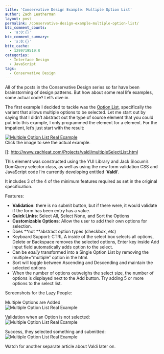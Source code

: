 ```yaml
---
title: 'Conservative Design Example: Multiple Option List'
author: Zach Leatherman
layout: post
permalink: /conservative-design-example-multiple-option-list/
btc_comment_counts:
  - 'a:0:{}'
btc_comment_summary:
  - 'a:0:{}'
bttc_cache:
  - 1299719519:0
categories:
  - Interface Design
  - JavaScript
tags:
  - Conservative Design
---
```


All of the posts in the Conservative Design series so far have been brainstorming of design patterns. But how about some real life examples, some actual code? Let’s dive in.

The first example I decided to tackle was the [Option List][1], specifically the variant that allows multiple options to be selected. Let me start out by saying that I didn’t abstract out the type of source element that you could put into this example, I only programmed the element for a  element. For the impatient, let’s just start with the result:

 [1]: http://www.zachleat.com/web/2007/02/26/conservative-design-option-list/

[![Multiple Option List Real Example][3]][3]  
Click the image to see the actual example.

 []: http://www.zachleat.com/Projects/valdi/multipleSelectList.html

This element was constructed using the YUI Library and Jack Slocum’s DomQuery selector class, as well as using the new form validation CSS and JavaScript code I’m currently developing entitled ‘**Valdi**‘.

It includes 3 of the 4 of the minimum features required as set in the original specification.

Features:

*   **Validation**: there is no submit button, but if there were, it would validate if the form has been entry has a value.
*   **Quick Links**: Select All, Select None, and Sort the Options
*   **Customizable Options**: Allow the user to add their own options for selection.
*   Does **not **abstract option types (checkbox, etc)
*   Keyboard Support: CTRL A inside of the select box selects all options, Delete or Backspace removes the selected options, Enter key inside Add input field automatically adds option to the select.
*   Can be *easily* transformed into a Single Option List by removing the multiple=”multiple” option in the html.
*   Sort will toggle between Ascending and Descending and maintain the selected options
*   When the number of options outweighs the select size, the number of options is displayed next to the Add button. Try adding 5 or more options to the select list.

Screenshots for the Lazy People:

Multiple Options are Added  
![Multiple Option List Real Example][3]

 [3]: http://www.zachleat.com/web/wp-content/uploads/2007/03/optionlist_multiple_real1.gif

Validation when an Option is not selected:  
![Multiple Option List Real Example][4]

 [4]: http://www.zachleat.com/web/wp-content/uploads/2007/03/optionlist_multiple_real21.gif

Success, they selected something and submitted:  
![Multiple Option List Real Example][5]

 [5]: http://www.zachleat.com/web/wp-content/uploads/2007/03/optionlist_multiple_real31.gif

Watch for another separate article about Valdi later on.